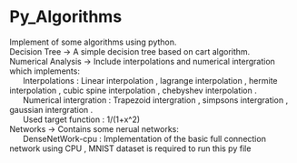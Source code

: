 # Py_Algorithms  
Implement of some algorithms using python.  
Decision Tree -> A simple decision tree based on cart algorithm.  
Numerical Analysis -> Include interpolations and numerical intergration which implements:  
&nbsp;&nbsp;&nbsp;&nbsp;&nbsp;&nbsp;Interpolations : Linear interpolation , lagrange interpolation , hermite interpolation , cubic spine interpolation , chebyshev interpolation .  
&nbsp;&nbsp;&nbsp;&nbsp;&nbsp;&nbsp;Numerical intergration : Trapezoid intergration , simpsons intergration , gaussian intergration .  
&nbsp;&nbsp;&nbsp;&nbsp;&nbsp;&nbsp;Used target function : 1/(1+x^2)  
Networks -> Contains some nerual networks:  
&nbsp;&nbsp;&nbsp;&nbsp;&nbsp;&nbsp;DenseNetWork-cpu : Implementation of the basic full connection network using CPU , MNIST dataset is required to run this py file  
